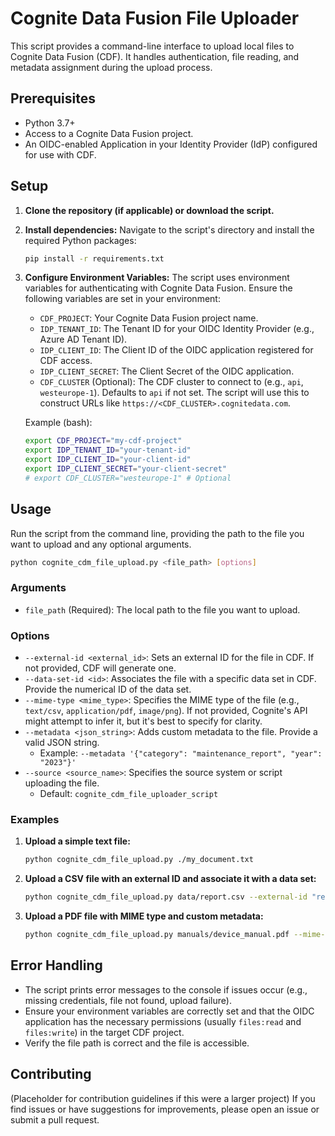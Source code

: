 # Cognite Data Fusion File Uploader

This script provides a command-line interface to upload local files to Cognite Data Fusion (CDF). It handles authentication, file reading, and metadata assignment during the upload process.

## Prerequisites

*   Python 3.7+
*   Access to a Cognite Data Fusion project.
*   An OIDC-enabled Application in your Identity Provider (IdP) configured for use with CDF.

## Setup

1.  **Clone the repository (if applicable) or download the script.**

2.  **Install dependencies:**
    Navigate to the script's directory and install the required Python packages:
    ```bash
    pip install -r requirements.txt
    ```

3.  **Configure Environment Variables:**
    The script uses environment variables for authenticating with Cognite Data Fusion. Ensure the following variables are set in your environment:

    *   `CDF_PROJECT`: Your Cognite Data Fusion project name.
    *   `IDP_TENANT_ID`: The Tenant ID for your OIDC Identity Provider (e.g., Azure AD Tenant ID).
    *   `IDP_CLIENT_ID`: The Client ID of the OIDC application registered for CDF access.
    *   `IDP_CLIENT_SECRET`: The Client Secret of the OIDC application.
    *   `CDF_CLUSTER` (Optional): The CDF cluster to connect to (e.g., `api`, `westeurope-1`). Defaults to `api` if not set. The script will use this to construct URLs like `https://<CDF_CLUSTER>.cognitedata.com`.

    Example (bash):
    ```bash
    export CDF_PROJECT="my-cdf-project"
    export IDP_TENANT_ID="your-tenant-id"
    export IDP_CLIENT_ID="your-client-id"
    export IDP_CLIENT_SECRET="your-client-secret"
    # export CDF_CLUSTER="westeurope-1" # Optional
    ```

## Usage

Run the script from the command line, providing the path to the file you want to upload and any optional arguments.

```bash
python cognite_cdm_file_upload.py <file_path> [options]
```

### Arguments

*   `file_path` (Required): The local path to the file you want to upload.

### Options

*   `--external-id <external_id>`: Sets an external ID for the file in CDF. If not provided, CDF will generate one.
*   `--data-set-id <id>`: Associates the file with a specific data set in CDF. Provide the numerical ID of the data set.
*   `--mime-type <mime_type>`: Specifies the MIME type of the file (e.g., `text/csv`, `application/pdf`, `image/png`). If not provided, Cognite's API might attempt to infer it, but it's best to specify for clarity.
*   `--metadata <json_string>`: Adds custom metadata to the file. Provide a valid JSON string.
    *   Example: `--metadata '{"category": "maintenance_report", "year": "2023"}'`
*   `--source <source_name>`: Specifies the source system or script uploading the file.
    *   Default: `cognite_cdm_file_uploader_script`

### Examples

1.  **Upload a simple text file:**
    ```bash
    python cognite_cdm_file_upload.py ./my_document.txt
    ```

2.  **Upload a CSV file with an external ID and associate it with a data set:**
    ```bash
    python cognite_cdm_file_upload.py data/report.csv --external-id "report-2023-10-26" --data-set-id 1234567890
    ```

3.  **Upload a PDF file with MIME type and custom metadata:**
    ```bash
    python cognite_cdm_file_upload.py manuals/device_manual.pdf --mime-type "application/pdf" --metadata '{"device_type": "SensorX", "version": "2.1"}'
    ```

## Error Handling

*   The script prints error messages to the console if issues occur (e.g., missing credentials, file not found, upload failure).
*   Ensure your environment variables are correctly set and that the OIDC application has the necessary permissions (usually `files:read` and `files:write`) in the target CDF project.
*   Verify the file path is correct and the file is accessible.

## Contributing
(Placeholder for contribution guidelines if this were a larger project)
If you find issues or have suggestions for improvements, please open an issue or submit a pull request.
```
